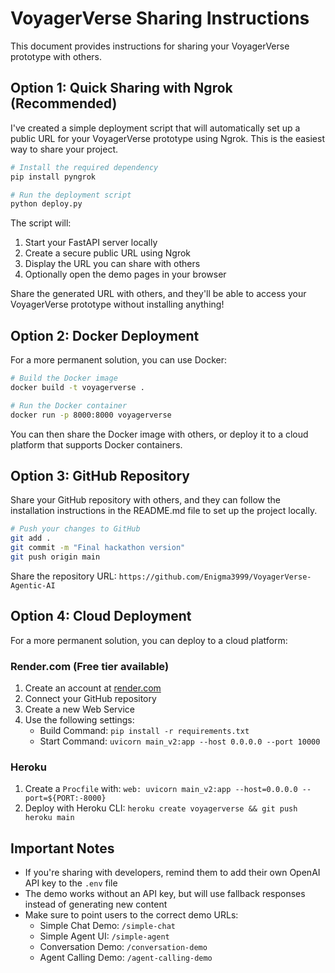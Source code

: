 # VoyagerVerse Sharing Instructions

This document provides instructions for sharing your VoyagerVerse prototype with others.

## Option 1: Quick Sharing with Ngrok (Recommended)

I've created a simple deployment script that will automatically set up a public URL for your VoyagerVerse prototype using Ngrok. This is the easiest way to share your project.

```bash
# Install the required dependency
pip install pyngrok

# Run the deployment script
python deploy.py
```

The script will:
1. Start your FastAPI server locally
2. Create a secure public URL using Ngrok
3. Display the URL you can share with others
4. Optionally open the demo pages in your browser

Share the generated URL with others, and they'll be able to access your VoyagerVerse prototype without installing anything!

## Option 2: Docker Deployment

For a more permanent solution, you can use Docker:

```bash
# Build the Docker image
docker build -t voyagerverse .

# Run the Docker container
docker run -p 8000:8000 voyagerverse
```

You can then share the Docker image with others, or deploy it to a cloud platform that supports Docker containers.

## Option 3: GitHub Repository

Share your GitHub repository with others, and they can follow the installation instructions in the README.md file to set up the project locally.

```bash
# Push your changes to GitHub
git add .
git commit -m "Final hackathon version"
git push origin main
```

Share the repository URL: `https://github.com/Enigma3999/VoyagerVerse-Agentic-AI`

## Option 4: Cloud Deployment

For a more permanent solution, you can deploy to a cloud platform:

### Render.com (Free tier available)

1. Create an account at [render.com](https://render.com)
2. Connect your GitHub repository
3. Create a new Web Service
4. Use the following settings:
   - Build Command: `pip install -r requirements.txt`
   - Start Command: `uvicorn main_v2:app --host 0.0.0.0 --port 10000`

### Heroku

1. Create a `Procfile` with: `web: uvicorn main_v2:app --host=0.0.0.0 --port=${PORT:-8000}`
2. Deploy with Heroku CLI: `heroku create voyagerverse && git push heroku main`

## Important Notes

- If you're sharing with developers, remind them to add their own OpenAI API key to the `.env` file
- The demo works without an API key, but will use fallback responses instead of generating new content
- Make sure to point users to the correct demo URLs:
  - Simple Chat Demo: `/simple-chat`
  - Simple Agent UI: `/simple-agent`
  - Conversation Demo: `/conversation-demo`
  - Agent Calling Demo: `/agent-calling-demo`
